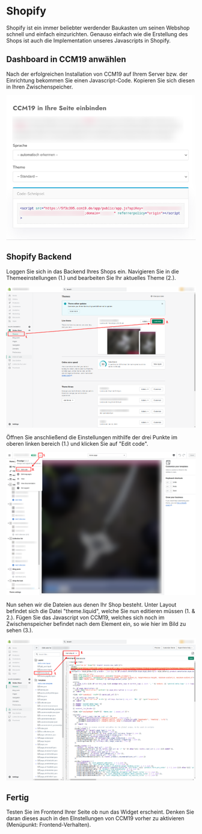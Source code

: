 # Shopify

Shopify ist ein immer beliebter werdender Baukasten um seinen Webshop schnell und einfach einzurichten. Genauso einfach wie die Erstellung des Shops ist auch die Implementation unseres Javascripts in Shopify.

## Dashboard in CCM19 anwählen

   Nach der erfolgreichen Installation von CCM19 auf Ihrem Server bzw. der Einrichtung bekommen Sie einen Javascript-Code. Kopieren Sie sich diesen in Ihren Zwischenspeicher.

![javascript](../../assets/javascript.png)



## Shopify Backend 

Loggen Sie sich in das Backend Ihres Shops ein. Navigieren Sie in die Themeeinstellungen (1.) und bearbeiten Sie Ihr aktuelles Theme (2.).



![Anleitung Shopify 1](../../assets/Anleitung%20Shopify%201.png)



Öffnen Sie anschließend die Einstellungen mithilfe der drei Punkte im oberen linken bereich (1.) und klicken Sie auf "Edit code".



![Anleitung Shopify 2](../../assets/Anleitung%20Shopify%202.png)



Nun sehen wir die Dateien aus denen Ihr Shop besteht. Unter Layout befindet sich die Datei "theme.liquid", welche Sie nun editieren müssen (1. & 2.). Fügen Sie das Javascript von CCM19, welches sich noch im Zwischenspeicher befindet nach dem Element <head> ein, so wie hier im Bild zu sehen (3.).



![Anleitung Shopify 3](../../assets/Anleitung%20Shopify%203.png)



## Fertig

Testen Sie im Frontend Ihrer Seite ob nun das Widget erscheint. Denken Sie daran dieses auch in den EInstellungen von CCM19 vorher zu aktivieren (Menüpunkt: Frontend-Verhalten).